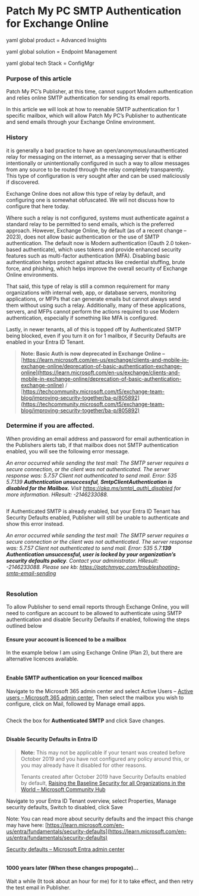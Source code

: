 # Patch My PC SMTP Authentication for Exchange Online

yaml global product = Advanced Insights

yaml global solution = Endpoint Management

yaml global tech Stack = ConfigMgr

### Purpose of this article <a href="#h-purpose-of-this-article" id="h-purpose-of-this-article"></a>

Patch My PC’s Publisher, at this time, cannot support Modern authentication and relies online SMTP authentication for sending its email reports.

In this article we will look at how to reenable SMTP authentication for 1 specific mailbox, which will allow Patch My PC’s Publisher to authenticate and send emails through your Exchange Online environment.

### History <a href="#h-history" id="h-history"></a>

it is generally a bad practice to have an open/anonymous/unauthenticated relay for messaging on the internet, as a messaging server that is either intentionally or unintentionally configured in such a way to allow messages from any source to be routed through the relay completely transparently. This type of configuration is very sought after and can be used maliciously if discovered.

Exchange Online does not allow this type of relay by default, and configuring one is somewhat obfuscated. We will not discuss how to configure that here today.

Where such a relay is not configured, systems must authenticate against a standard relay to be permitted to send emails, which is the preferred approach. However, Exchange Online, by default (as of a recent change – 2023), does not allow basic authentication or the use of SMTP authentication. The default now is Modern authentication (Oauth 2.0 token-based authenticate), which uses tokens and provide enhanced security features such as multi-factor authentication (MFA). Disabling basic authentication helps protect against attacks like credential stuffing, brute force, and phishing, which helps improve the overall security of Exchange Online environments.

That said, this type of relay is still a common requirement for many organizations with internal web, app, or database servers, monitoring applications, or MFPs that can generate emails but cannot always send them without using such a relay. Additionally, many of these applications, servers, and MFPs cannot perform the actions required to use Modern authentication, especially if something like MFA is configured.

Lastly, in newer tenants, all of this is topped off by Authenticated SMTP being blocked, even if you turn it on for 1 mailbox, if Security Defaults are enabled in your Entra ID Tenant.

> **Note: Basic Auth is now deprecated in Exchange Online –** [https://learn.microsoft.com/en-us/exchange/clients-and-mobile-in-exchange-online/deprecation-of-basic-authentication-exchange-online](https://learn.microsoft.com/en-us/exchange/clients-and-mobile-in-exchange-online/deprecation-of-basic-authentication-exchange-online) / [https://techcommunity.microsoft.com/t5/exchange-team-blog/improving-security-together/ba-p/805892](https://techcommunity.microsoft.com/t5/exchange-team-blog/improving-security-together/ba-p/805892)

### Determine if you are affected. <a href="#h-determine-if-you-are-affected" id="h-determine-if-you-are-affected"></a>

When providing an email address and password for email authentication in the Publishers alerts tab, if that mailbox does not SMTP authentication enabled, you will see the following error message.

_An error occurred while sending the test mail: The SMTP server requires a secure connection, or the client was not authenticated. The server response was: 5.7.57 Client not authenticated to send mail. Error: 535 5.7.139 **Authentication unsuccessful**, **SmtpClientAuthentication is disabled for the Mailbox.** Visit https://aka.ms/smtp\_auth\_disabled for more information. HResult: -2146233088._

<figure><img src="https://patchmypc.com/app/uploads/2025/04/SMTP-Blog-Picture1.png" alt=""><figcaption></figcaption></figure>

If Authenticated SMTP is already enabled, but your Entra ID Tenant has Security Defaults enabled, Publisher will still be unable to authenticate and show this error instead.

_An error occurred while sending the test mail: The SMTP server requires a secure connection or the client was not authenticated. The server response was: 5.7.57 Client not authenticated to send mail. Error: 535 5.7.**139 Authentication unsuccessful, user is locked by your organization’s security defaults policy**. Contact your administrator. HResult: -2146233088. Please see kb: https://patchmypc.com/troubleshooting-smtp-email-sending_

<figure><img src="https://patchmypc.com/app/uploads/2025/04/SMTP-Blog-Picture2.png" alt=""><figcaption></figcaption></figure>

### Resolution <a href="#h-resolution" id="h-resolution"></a>

To allow Publisher to send email reports through Exchange Online, you will need to configure an account to be allowed to authenticate using SMTP authentication and disable Security Defaults if enabled, following the steps outlined below

#### Ensure your account is licenced to be a mailbox <a href="#h-ensure-your-account-is-licenced-to-be-a-mailbox" id="h-ensure-your-account-is-licenced-to-be-a-mailbox"></a>

In the example below I am using Exchange Online (Plan 2), but there are alternative licences available.

<figure><img src="https://patchmypc.com/app/uploads/2025/04/SMTP-Blog-Picture3.png" alt=""><figcaption></figcaption></figure>

#### Enable SMTP authentication on your licenced mailbox <a href="#h-enable-smtp-authentication-on-your-licenced-mailbox" id="h-enable-smtp-authentication-on-your-licenced-mailbox"></a>

Navigate to the Microsoft 365 admin center and select Active Users – [Active users – Microsoft 365 admin center](https://admin.microsoft.com/#/users), Then select the mailbox you wish to configure, click on Mail, followed by Manage email apps.

<figure><img src="https://patchmypc.com/app/uploads/2025/04/SMTP-Blog-Picture4.png" alt=""><figcaption></figcaption></figure>

Check the box for **Authenticated SMTP** and click Save changes.

<figure><img src="https://patchmypc.com/app/uploads/2025/04/SMTP-Blog-Picture5.png" alt=""><figcaption></figcaption></figure>

#### Disable Security Defaults in Entra ID <a href="#h-disable-security-defaults-in-entra-id" id="h-disable-security-defaults-in-entra-id"></a>

> **Note:** This may not be applicable if your tenant was created before October 2019 and you have not configured any policy around this, or you may already have it disabled for other reasons.
>
> Tenants created after October 2019 have Security Defaults enabled by default, [Raising the Baseline Security for all Organizations in the World – Microsoft Community Hub](https://techcommunity.microsoft.com/t5/microsoft-entra-blog/raising-the-baseline-security-for-all-organizations-in-the-world/ba-p/3299048)

Navigate to your Entra ID Tenant overview, select Properties, Manage security defaults, Switch to disabled, click Save

Note: You can read more about security defaults and the impact this change may have here: [https://learn.microsoft.com/en-us/entra/fundamentals/security-defaults](https://learn.microsoft.com/en-us/entra/fundamentals/security-defaults)

[Security defaults – Microsoft Entra admin center](https://entra.microsoft.com/#view/Microsoft_AAD_IAM/TenantOverview.ReactView)

<figure><img src="https://patchmypc.com/app/uploads/2025/04/SMTP-Blog-Picture6.png" alt=""><figcaption></figcaption></figure>

#### 1000 years later (When these changes propogate)… <a href="#h-1000-years-later-when-these-changes-propogate" id="h-1000-years-later-when-these-changes-propogate"></a>

Wait a while (It took about an hour for me) for it to take effect, and then retry the test email in Publisher.

<figure><img src="https://patchmypc.com/app/uploads/2025/04/SMTP-Blog-Picture7.png" alt=""><figcaption></figcaption></figure>
